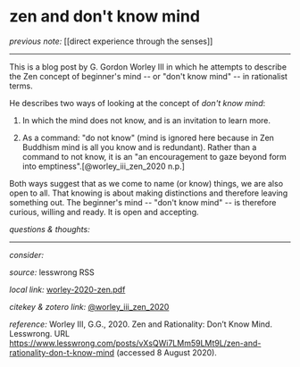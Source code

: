 # zen and don't know mind

_previous note:_ [[direct experience through the senses]]

---

This is a blog post by G. Gordon Worley III in which he attempts to describe the Zen concept of beginner's mind -- or "don't know mind" -- in rationalist terms.

He describes two ways of looking at the concept of _don't know mind_:

1. In which the mind does not know, and is an invitation to learn more.

2. As a command: "do not know" (mind is ignored here because in Zen Buddhism mind is all you know and is redundant). Rather than a command to not know, it is an "an encouragement to gaze beyond form into emptiness".[@worley_iii_zen_2020 n.p.] 

Both ways suggest that as we come to name (or know) things, we are also open to all. That knowing is about making distinctions and therefore leaving something out. The beginner's mind -- "don't know mind" -- is therefore curious, willing and ready. It is open and accepting.

_questions & thoughts:_

--- 

_consider:_


_source:_ lesswrong RSS

_local link:_ [worley-2020-zen.pdf](hook://file/noUobLwG8?p=c2tlbGxpcy9Eb3dubG9hZHM=&n=worley-2020-zen.pdf)

_citekey & zotero link:_ [@worley_iii_zen_2020](zotero://select/items/1_WLJKSK4B)


_reference:_ Worley III, G.G., 2020. Zen and Rationality: Don’t Know Mind. Lesswrong. URL <https://www.lesswrong.com/posts/vXsQWi7LMm59LMt9L/zen-and-rationality-don-t-know-mind> (accessed 8 August 2020).


